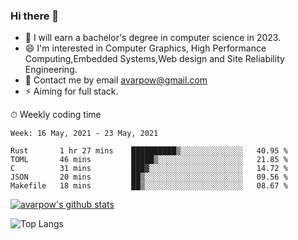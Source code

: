 ### Hi there 👋
<!--I have been a GitHub member for [![Years Badge](https://badges.pufler.dev/years/avarpow)](https://badges.pufler.dev)-->
- 🌱 I will earn a bachelor's degree in computer science in 2023.
- 😄 I'm interested in Computer Graphics, High Performance Computing,Embedded Systems,Web design and Site Reliability Engineering.
- 💬 Contact me by email avarpow@gmail.com
- ⚡ Aiming for full stack.

<!--💻 Coding Activity Logging

[![Commits Badge](https://badges.pufler.dev/commits/weekly/avarpow)](https://badges.pufler.dev)-->

⏱ Weekly coding time
<!--START_SECTION:waka-->
```text
Week: 16 May, 2021 - 23 May, 2021

Rust       1 hr 27 mins    ██████████▒░░░░░░░░░░░░░░   40.95 % 
TOML       46 mins         █████▒░░░░░░░░░░░░░░░░░░░   21.85 % 
C          31 mins         ███▓░░░░░░░░░░░░░░░░░░░░░   14.72 % 
JSON       20 mins         ██▒░░░░░░░░░░░░░░░░░░░░░░   09.56 % 
Makefile   18 mins         ██▒░░░░░░░░░░░░░░░░░░░░░░   08.67 % 
```
<!--END_SECTION:waka-->

[![avarpow's github stats](https://github-readme-stats.vercel.app/api?username=avarpow&count_private=true&show_icons=true&hide=issues&hide_border=true)](https://github.com/anuraghazra/github-readme-stats)

![Top Langs](https://github-readme-stats.vercel.app/api/top-langs/?username=avarpow&layout=compact&hide_border=true) 
<!--[![avarpow's wakatime stats](https://github-readme-stats.vercel.app/api/wakatime?username=avarpow)](https://github.com/anuraghazra/github-readme-stats)-->
